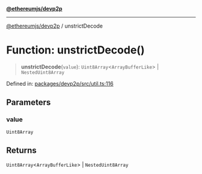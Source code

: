 [**@ethereumjs/devp2p**](../README.md)

***

[@ethereumjs/devp2p](../README.md) / unstrictDecode

# Function: unstrictDecode()

> **unstrictDecode**(`value`): `Uint8Array`\<`ArrayBufferLike`\> \| `NestedUint8Array`

Defined in: [packages/devp2p/src/util.ts:116](https://github.com/ethereumjs/ethereumjs-monorepo/blob/master/packages/devp2p/src/util.ts#L116)

## Parameters

### value

`Uint8Array`

## Returns

`Uint8Array`\<`ArrayBufferLike`\> \| `NestedUint8Array`
